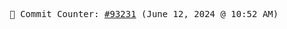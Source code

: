 <p align="center">
    <samp>
        📮 Commit Counter: <a href="https://github.com/Javascript-void0/Javascript-void0/commits/main">#93231</a> (June 12, 2024 @ 10:52 AM)
    </samp>
</p>